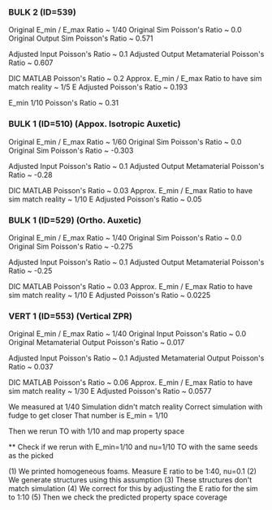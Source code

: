### BULK 2 (ID=539)
Original E_min / E_max Ratio ~ 1/40
Original Sim Poisson's Ratio ~ 0.0
Original Output Sim Poisson's Ratio ~ 0.571

Adjusted Input Poisson's Ratio ~ 0.1
Adjusted Output Metamaterial Poisson's Ratio ~ 0.607

DIC MATLAB Poisson's Ratio ~ 0.2
Approx. E_min / E_max Ratio to have sim match reality ~ 1/5
E Adjusted Poisson's Ratio ~ 0.193

E_min 1/10 Poisson's Ratio ~ 0.31

### BULK 1 (ID=510) (Appox. Isotropic Auxetic)
Original E_min / E_max Ratio ~ 1/60
Original Sim Poisson's Ratio ~ 0.0
Original Sim Poisson's Ratio ~ -0.303

Adjusted Input Poisson's Ratio ~ 0.1
Adjusted Output Metamaterial Poisson's Ratio ~ -0.28

DIC MATLAB Poisson's Ratio ~ 0.03
Approx. E_min / E_max Ratio to have sim match reality ~ 1/10
E Adjusted Poisson's Ratio ~ 0.05

### BULK 1 (ID=529) (Ortho. Auxetic)
Original E_min / E_max Ratio ~ 1/40
Original Sim Poisson's Ratio ~ 0.0
Original Sim Poisson's Ratio ~ -0.275

Adjusted Input Poisson's Ratio ~ 0.1
Adjusted Output Metamaterial Poisson's Ratio ~ -0.25

DIC MATLAB Poisson's Ratio ~ 0.03
Approx. E_min / E_max Ratio to have sim match reality ~ 1/10
E Adjusted Poisson's Ratio ~ 0.0225

### VERT 1 (ID=553) (Vertical ZPR)
Original E_min / E_max Ratio ~ 1/40
Original Input Poisson's Ratio ~ 0.0
Original Metamaterial Output Poisson's Ratio ~ 0.017

Adjusted Input Poisson's Ratio ~ 0.1
Adjusted Metamaterial Output Poisson's Ratio ~ 0.037

DIC MATLAB Poisson's Ratio ~ 0.06
Approx. E_min / E_max Ratio to have sim match reality ~ 1/30
E Adjusted Poisson's Ratio ~ 0.0577

We measured at 1/40
Simulation didn't match reality
Correct simulation with fudge to get closer
That number is E_min = 1/10

Then we rerun TO with 1/10 and map property space

** Check if we rerun with E_min=1/10 and nu=1/10 
TO with the same seeds as the picked 

(1) We printed homogeneous foams. Measure E ratio to be 1:40, nu=0.1
(2) We generate structures using this assumption
(3) These structures don't match simulation
(4) We correct for this by adjusting the E ratio for the sim to 1:10
(5) Then we check the predicted property space coverage